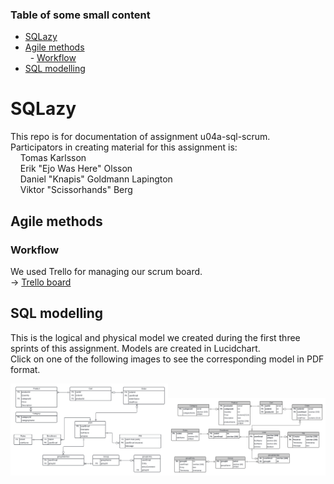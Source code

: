### Table of some small content  
- [SQLazy](#sqlazy)  
- [Agile methods](#agile-methods)  
&nbsp;&nbsp;- [Workflow](#workflow)  
- [SQL modelling](#sql-modelling)  

# SQLazy  
This repo is for documentation of assignment u04a-sql-scrum.  
Participators in creating material for this assignment is:  
&nbsp;&nbsp;&nbsp;&nbsp;Tomas Karlsson  
&nbsp;&nbsp;&nbsp;&nbsp;Erik "Ejo Was Here" Olsson  
&nbsp;&nbsp;&nbsp;&nbsp;Daniel "Knapis" Goldmann Lapington  
&nbsp;&nbsp;&nbsp;&nbsp;Viktor "Scissorhands" Berg  

## Agile methods    

### Workflow   
We used Trello for managing our scrum board.  
&rarr; [Trello board](https://trello.com/b/6ckQafkt/u04)

## SQL modelling   
This is the logical and physical model we created during the first three sprints of this assignment. Models are created in Lucidchart.  
Click on one of the following images to see the corresponding model in PDF format.  

[<img src="https://github.com/chasvibe/team-SQLazy-agiledb-doe21/blob/main/models/U04_logical_model.png" width="50%" height="50%">](https://github.com/chasvibe/team-SQLazy-agiledb-doe21/blob/main/models/logical%20model.pdf)[<img src="https://github.com/chasvibe/team-SQLazy-agiledb-doe21/blob/main/models/U04_physical_model.png" width="50%" height="50%">](https://github.com/chasvibe/team-SQLazy-agiledb-doe21/blob/main/models/physical%20model.pdf)  
